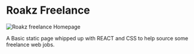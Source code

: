 # Roakz Freelance

![Roakz freelance Homepage]('./public/freelance.png')

A Basic static page whipped up with REACT and CSS to help source some freelance web jobs.